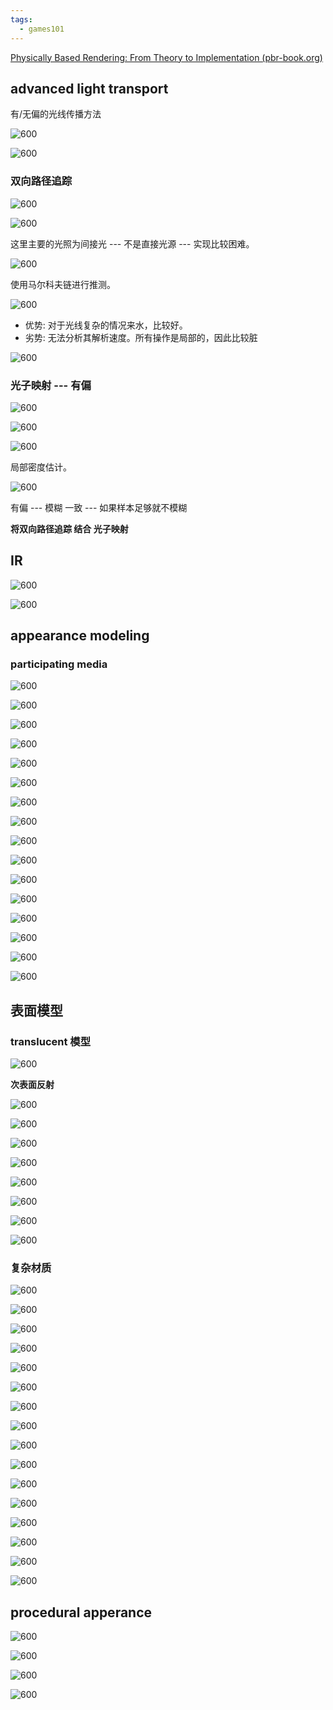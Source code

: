 ```yaml
---
tags:
  - games101
---
```


[Physically Based Rendering: From Theory to Implementation (pbr-book.org)](https://www.pbr-book.org/3ed-2018/contents)


## advanced light transport

有/无偏的光线传播方法

![600](https://s2.loli.net/2024/05/15/TGBVjkymS8wbZlR.png)

![600](https://s2.loli.net/2024/05/15/Ky2ZxrHltPfA4Wi.png)

### 双向路径追踪

![600](https://s2.loli.net/2024/05/15/Ucs4SQo85kDaN6J.png)

![600](https://s2.loli.net/2024/05/15/rtLFIRulTD2vCZx.png)

这里主要的光照为间接光 --- 不是直接光源 --- 实现比较困难。

![600](https://s2.loli.net/2024/05/15/ncAj6HWMq85RVPb.png)

使用马尔科夫链进行推测。

![600](https://s2.loli.net/2024/05/15/Q3GAiJXHmMx6kTC.png)

- 优势: 对于光线复杂的情况来水，比较好。
- 劣势: 无法分析其解析速度。所有操作是局部的，因此比较脏

![600](https://s2.loli.net/2024/05/15/9XEfUoJpKce6hrT.png)

### 光子映射  --- 有偏

![600](https://s2.loli.net/2024/05/15/FvZUJDYBxd4Lu7p.png)

![600](https://s2.loli.net/2024/05/15/mf5kcE1d2XynWwe.png)

![600](https://s2.loli.net/2024/05/15/8XMByQSd7RuD9Jt.png)

局部密度估计。

![600](https://s2.loli.net/2024/05/15/C1OavNbAYKIX9yQ.png)


有偏 --- 模糊
一致 --- 如果样本足够就不模糊

**将双向路径追踪 结合  光子映射**

## IR

![600](https://s2.loli.net/2024/05/16/3sjivOIPBbSAmTk.png)


![600](https://s2.loli.net/2024/05/16/6lLvHbKzFo72CpG.png)


## appearance modeling

### participating media

![600](https://s2.loli.net/2024/05/16/dAQnEWhZkbiG3CJ.png)

![600](https://s2.loli.net/2024/05/16/uRGHZf5pT2IsUbO.png)

![600](https://s2.loli.net/2024/05/16/nxRDOmuVAoNZ468.png)

![600](https://s2.loli.net/2024/05/16/rvciwNHtRWfu412.png)

![600](https://s2.loli.net/2024/05/16/6CmWol9ectgXEK2.png)

![600](https://s2.loli.net/2024/05/16/4CbaZ9StckAj8zJ.png)

![600](https://s2.loli.net/2024/05/16/2FQXR9HCvWrhlA5.png)

![600](https://s2.loli.net/2024/05/16/myKQrwDLjpiBPHC.png)

![600](https://s2.loli.net/2024/05/16/Mg9UJzsBSYxwLPe.png)

![600](https://s2.loli.net/2024/05/16/Rmc96XkvuMjZlJ4.png)

![600](https://s2.loli.net/2024/05/16/1JKGcvyAtLd8rYw.png)

![600](https://s2.loli.net/2024/05/16/xKuUogj18W3MTnE.png)

![600](https://s2.loli.net/2024/05/16/KexXAnFCl5PBUOk.png)

![600](https://s2.loli.net/2024/05/16/5vCETDjldHq9J3A.png)

![600](https://s2.loli.net/2024/05/16/gvw2jFMCTELczXn.png)

![600](https://s2.loli.net/2024/05/16/UK8uaHOGjvfxTAw.png)
## 表面模型

### translucent 模型 

![600](https://s2.loli.net/2024/05/16/g59qaPyOw7zfNtc.png)

**次表面反射**

![600](https://s2.loli.net/2024/05/16/celh71XoMOabmZD.png)

![600](https://s2.loli.net/2024/05/16/VuRAg6YH2BTkLmU.png)

![600](https://s2.loli.net/2024/05/16/4hiRFyVYG5EPSb8.png)

![600](https://s2.loli.net/2024/05/16/VKfQXtbnZ92ha6R.png)

![600](https://s2.loli.net/2024/05/16/sgtRyFnwfVmpjuY.png)


![600](https://s2.loli.net/2024/05/16/DdKmLMzA2CreupJ.png)

![600](https://s2.loli.net/2024/05/16/nVct2AY4WqLfe8P.png)

![600](https://s2.loli.net/2024/05/16/QMI394TPiulFLzp.png)

### 复杂材质

![600](https://s2.loli.net/2024/05/16/R5eQzvjrDym6SHC.png)

![600](https://s2.loli.net/2024/05/16/qFTwQnEPbi742vG.png)

![600](https://s2.loli.net/2024/05/16/qyNJSXQnT8vc6EW.png)


![600](https://s2.loli.net/2024/05/16/AbQisyfuTkdhC8Z.png)

![600](https://s2.loli.net/2024/05/16/SNd3wUVAgGfakEF.png)

![600](https://s2.loli.net/2024/05/16/2Ddq97PYTtlznBo.png)

![600](https://s2.loli.net/2024/05/16/KPouI7qc4Jk6U58.png)

![600](https://s2.loli.net/2024/05/16/NYlwq1aBXZdKFUM.png)

![600](https://s2.loli.net/2024/05/16/hALcquzO1dmCPT9.png)

![600](https://s2.loli.net/2024/05/16/XVepwoEsHgOnUa2.png)

![600](https://s2.loli.net/2024/05/16/BHPYqCd3K4N5F6b.png)

![600](https://s2.loli.net/2024/05/16/qImaJfLFRoNOgGe.png)

![600](https://s2.loli.net/2024/05/16/Uyr28WxfmJMKns5.png)

![600](https://s2.loli.net/2024/05/16/Klp8H46vu57UCoV.png)

![600](https://s2.loli.net/2024/05/16/wDyURQxPBYevtfz.png)

![600](https://s2.loli.net/2024/05/16/oUaEzGH2TkQhVNw.png)

## procedural apperance

![600](https://s2.loli.net/2024/05/16/vCoiEuRVAKbGPfM.png)

![600](https://s2.loli.net/2024/05/16/pUoN2C9QKVSI47t.png)

![600](https://s2.loli.net/2024/05/16/aIFJYu6NwO8EHTB.png)

![600](https://s2.loli.net/2024/05/16/dnROA9JZMiyYQNC.png)

